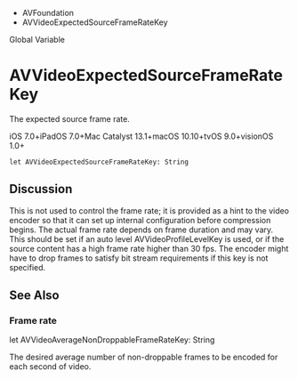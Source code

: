 

- AVFoundation
-  AVVideoExpectedSourceFrameRateKey 

Global Variable

# AVVideoExpectedSourceFrameRateKey

The expected source frame rate.

iOS 7.0+iPadOS 7.0+Mac Catalyst 13.1+macOS 10.10+tvOS 9.0+visionOS 1.0+

``` source
let AVVideoExpectedSourceFrameRateKey: String
```

## Discussion

This is not used to control the frame rate; it is provided as a hint to the video encoder so that it can set up internal configuration before compression begins. The actual frame rate depends on frame duration and may vary. This should be set if an auto level AVVideoProfileLevelKey is used, or if the source content has a high frame rate higher than 30 fps. The encoder might have to drop frames to satisfy bit stream requirements if this key is not specified.

## See Also

### Frame rate

let AVVideoAverageNonDroppableFrameRateKey: String

The desired average number of non-droppable frames to be encoded for each second of video.

